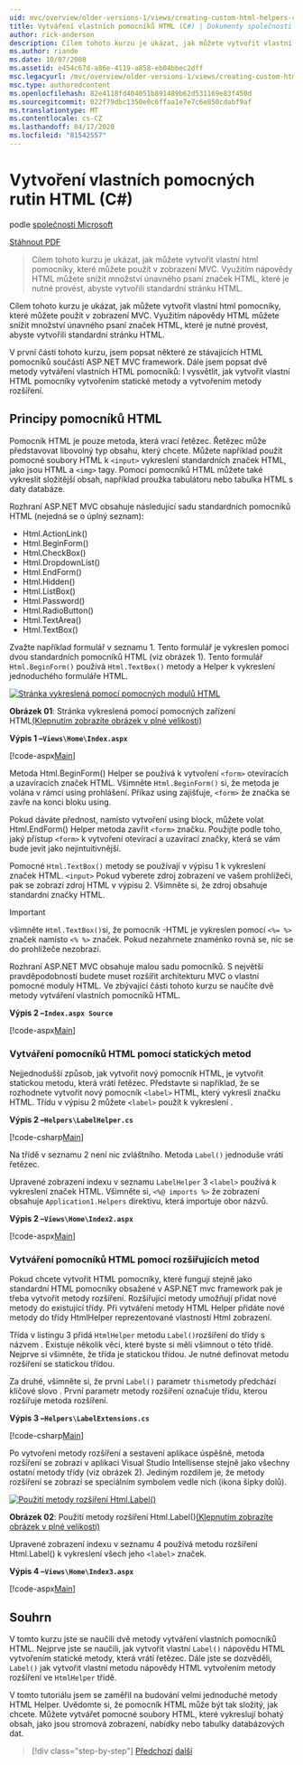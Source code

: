 ```yaml
---
uid: mvc/overview/older-versions-1/views/creating-custom-html-helpers-cs
title: Vytváření vlastních pomocníků HTML (C#) | Dokumenty společnosti Microsoft
author: rick-anderson
description: Cílem tohoto kurzu je ukázat, jak můžete vytvořit vlastní html pomocníky, které můžete použít v zobrazení MVC. Využitím HTML Pomocník ...
ms.author: riande
ms.date: 10/07/2008
ms.assetid: e454c67d-a86e-4119-a858-eb04bbec2dff
msc.legacyurl: /mvc/overview/older-versions-1/views/creating-custom-html-helpers-cs
msc.type: authoredcontent
ms.openlocfilehash: 82e4118fd404051b891489b62d531169e83f450d
ms.sourcegitcommit: 022f79dbc1350e0c6ffaa1e7e7c6e850cdabf9af
ms.translationtype: MT
ms.contentlocale: cs-CZ
ms.lasthandoff: 04/17/2020
ms.locfileid: "81542557"
---
```

# <a name="creating-custom-html-helpers-c"></a>Vytvoření vlastních pomocných rutin HTML (C#)

podle [společnosti Microsoft](https://github.com/microsoft)

[Stáhnout PDF](https://download.microsoft.com/download/1/1/f/11f721aa-d749-4ed7-bb89-a681b68894e6/ASPNET_MVC_Tutorial_9_CS.pdf)

> Cílem tohoto kurzu je ukázat, jak můžete vytvořit vlastní html pomocníky, které můžete použít v zobrazení MVC. Využitím nápovědy HTML můžete snížit množství únavného psaní značek HTML, které je nutné provést, abyste vytvořili standardní stránku HTML.

Cílem tohoto kurzu je ukázat, jak můžete vytvořit vlastní html pomocníky, které můžete použít v zobrazení MVC. Využitím nápovědy HTML můžete snížit množství únavného psaní značek HTML, které je nutné provést, abyste vytvořili standardní stránku HTML.

V první části tohoto kurzu, jsem popsat některé ze stávajících HTML pomocníků součástí ASP.NET MVC framework. Dále jsem popsat dvě metody vytváření vlastních HTML pomocníků: I vysvětlit, jak vytvořit vlastní HTML pomocníky vytvořením statické metody a vytvořením metody rozšíření.

## <a name="understanding-html-helpers"></a>Principy pomocníků HTML

Pomocník HTML je pouze metoda, která vrací řetězec. Řetězec může představovat libovolný typ obsahu, který chcete. Můžete například použít pomocné soubory HTML k `<input>` vykreslení standardních značek HTML, jako jsou HTML a `<img>` tagy. Pomocí pomocníků HTML můžete také vykreslit složitější obsah, například proužka tabulátoru nebo tabulka HTML s daty databáze.

Rozhraní ASP.NET MVC obsahuje následující sadu standardních pomocníků HTML (nejedná se o úplný seznam):

- Html.ActionLink()
- Html.BeginForm()
- Html.CheckBox()
- Html.DropdownList()
- Html.EndForm()
- Html.Hidden()
- Html.ListBox()
- Html.Password()
- Html.RadioButton()
- Html.TextArea()
- Html.TextBox()

Zvažte například formulář v seznamu 1. Tento formulář je vykreslen pomocí dvou standardních pomocníků HTML (viz obrázek 1). Tento formulář `Html.BeginForm()` používá `Html.TextBox()` metody a Helper k vykreslení jednoduchého formuláře HTML.

[![Stránka vykreslená pomocí pomocných modulů HTML](creating-custom-html-helpers-cs/_static/image2.png)](creating-custom-html-helpers-cs/_static/image1.png)

**Obrázek 01**: Stránka vykreslená pomocí pomocných zařízení HTML[(Klepnutím zobrazíte obrázek v plné velikosti)](creating-custom-html-helpers-cs/_static/image3.png)

**Výpis 1 –`Views\Home\Index.aspx`**

[!code-aspx[Main](creating-custom-html-helpers-cs/samples/sample1.aspx)]

Metoda Html.BeginForm() Helper se používá k vytvoření `<form>` otevíracích a uzavíracích značek HTML. Všimněte `Html.BeginForm()` si, že metoda je volána v rámci using prohlášení. Příkaz using zajišťuje, `<form>` že značka se zavře na konci bloku using.

Pokud dáváte přednost, namísto vytvoření using block, můžete volat Html.EndForm() Helper metoda zavřít `<form>` značku. Použijte podle toho, jaký přístup `<form>` k vytvoření otevírací a uzavírací značky, která se vám bude jevit jako nejintuitivnější.

Pomocné `Html.TextBox()` metody se používají v výpisu 1 k vykreslení značek HTML. `<input>` Pokud vyberete zdroj zobrazení ve vašem prohlížeči, pak se zobrazí zdroj HTML v výpisu 2. Všimněte si, že zdroj obsahuje standardní značky HTML.

> [!IMPORTANT]
> všimněte `Html.TextBox()`si, že pomocník -HTML je vykreslen pomocí `<%= %>` značek namísto `<% %>` značek. Pokud nezahrnete znaménko rovná se, nic se do prohlížeče nezobrazí.

Rozhraní ASP.NET MVC obsahuje malou sadu pomocníků. S největší pravděpodobností budete muset rozšířit architekturu MVC o vlastní pomocné moduly HTML. Ve zbývající části tohoto kurzu se naučíte dvě metody vytváření vlastních pomocníků HTML.

**Výpis 2 –`Index.aspx Source`**

[!code-aspx[Main](creating-custom-html-helpers-cs/samples/sample2.aspx)]

### <a name="creating-html-helpers-with-static-methods"></a>Vytváření pomocníků HTML pomocí statických metod

Nejjednodušší způsob, jak vytvořit nový pomocník HTML, je vytvořit statickou metodu, která vrátí řetězec. Představte si například, že se rozhodnete vytvořit nový pomocník `<label>` HTML, který vykreslí značku HTML. Třídu v výpisu 2 můžete `<label>` použít k vykreslení .

**Výpis 2 –`Helpers\LabelHelper.cs`**

[!code-csharp[Main](creating-custom-html-helpers-cs/samples/sample3.cs)]

Na třídě v seznamu 2 není nic zvláštního. Metoda `Label()` jednoduše vrátí řetězec.

Upravené zobrazení indexu v seznamu `LabelHelper` 3 `<label>` používá k vykreslení značek HTML. Všimněte si, `<%@ imports %>` že zobrazení obsahuje `Application1.Helpers` direktivu, která importuje obor názvů.

**Výpis 2 –`Views\Home\Index2.aspx`**

[!code-aspx[Main](creating-custom-html-helpers-cs/samples/sample4.aspx)]

### <a name="creating-html-helpers-with-extension-methods"></a>Vytváření pomocníků HTML pomocí rozšiřujících metod

Pokud chcete vytvořit HTML pomocníky, které fungují stejně jako standardní HTML pomocníky obsažené v ASP.NET mvc framework pak je třeba vytvořit metody rozšíření. Rozšiřující metody umožňují přidat nové metody do existující třídy. Při vytváření metody HTML Helper přidáte nové metody do třídy HtmlHelper reprezentované vlastností Html zobrazení.

Třída v listingu 3 přidá `HtmlHelper` metodu `Label()`rozšíření do třídy s názvem . Existuje několik věcí, které byste si měli všimnout o této třídě. Nejprve si všimněte, že třída je statickou třídou. Je nutné definovat metodu rozšíření se statickou třídou.

Za druhé, všimněte si, že první `Label()` parametr `this`metody předchází klíčové slovo . První parametr metody rozšíření označuje třídu, kterou rozšiřuje metoda rozšíření.

**Výpis 3 –`Helpers\LabelExtensions.cs`**

[!code-csharp[Main](creating-custom-html-helpers-cs/samples/sample5.cs)]

Po vytvoření metody rozšíření a sestavení aplikace úspěšně, metoda rozšíření se zobrazí v aplikaci Visual Studio Intellisense stejně jako všechny ostatní metody třídy (viz obrázek 2). Jediným rozdílem je, že metody rozšíření se zobrazí se speciálním symbolem vedle nich (ikona šipky dolů).

[![Použití metody rozšíření Html.Label()](creating-custom-html-helpers-cs/_static/image5.png)](creating-custom-html-helpers-cs/_static/image4.png)

**Obrázek 02**: Použití metody rozšíření Html.Label()[(Klepnutím zobrazíte obrázek v plné velikosti)](creating-custom-html-helpers-cs/_static/image6.png)

Upravené zobrazení indexu v seznamu 4 používá metodu rozšíření Html.Label() k vykreslení všech jeho `<label>` značek.

**Výpis 4 –`Views\Home\Index3.aspx`**

[!code-aspx[Main](creating-custom-html-helpers-cs/samples/sample6.aspx)]

## <a name="summary"></a>Souhrn

V tomto kurzu jste se naučili dvě metody vytváření vlastních pomocníků HTML. Nejprve jste se naučili, jak vytvořit vlastní `Label()` nápovědu HTML vytvořením statické metody, která vrátí řetězec. Dále jste se dozvěděli, `Label()` jak vytvořit vlastní metodu nápovědy HTML vytvořením metody rozšíření ve `HtmlHelper` třídě.

V tomto tutoriálu jsem se zaměřil na budování velmi jednoduché metody HTML Helper. Uvědomte si, že pomocník HTML může být tak složitý, jak chcete. Můžete vytvářet pomocné soubory HTML, které vykreslují bohatý obsah, jako jsou stromová zobrazení, nabídky nebo tabulky databázových dat.

> [!div class="step-by-step"]
> [Předchozí](asp-net-mvc-views-overview-cs.md)
> [další](using-the-tagbuilder-class-to-build-html-helpers-cs.md)
